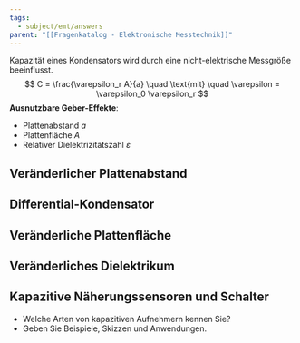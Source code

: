 ```yaml
---
tags:
  - subject/emt/answers
parent: "[[Fragenkatalog - Elektronische Messtechnik]]"
---
```

Kapazität eines Kondensators wird durch eine nicht-elektrische Messgröße beeinflusst.
$$
	C = \frac{\varepsilon_r A}{a} \quad \text{mit} \quad \varepsilon = \varepsilon_0 \varepsilon_r
$$
**Ausnutzbare Geber-Effekte**:
- Plattenabstand $a$
- Plattenfläche $A$
- Relativer Dielektrizitätszahl $\varepsilon$

## Veränderlicher Plattenabstand

## Differential-Kondensator

## Veränderliche Plattenfläche

## Veränderliches Dielektrikum

## Kapazitive Näherungssensoren und Schalter
- Welche Arten von kapazitiven Aufnehmern kennen Sie?  
- Geben Sie Beispiele, Skizzen und Anwendungen.  
